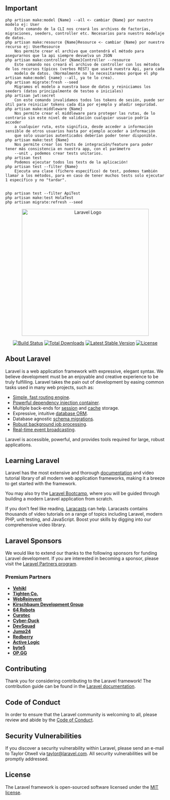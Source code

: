 ## Important
```
php artisan make:model {Name} --all <- cambiar {Name} por nuestro modelo ej: User
	Este comando de la CLI nos creará los archivos de factorías, migraciones, seeders, controller etc. Necesarios para nuestro modelaje de datos.
php artisan make:resource {Name}Resource <- cambiar {Name} por nuestro recurso ej: UserResource
	Nos permite crear el archivo que contendrá el método para asegurarnos que la api siempre devuelva un JSON
php artisan make:controller {Name}Controller --resource
	Este comando nos creará el archivo de controller con los métodos de los recursos típicos (verbos REST) que usará nuestra Api, para cada
	modelo de datos. (Normalmente no lo necesitaremos porque el php artisan make:model {name} --all, ya te lo crea).
php artisan migrate:fresh --seed
	Migramos el modelo a nuestra base de datos y reiniciamos los seeders (datos principalmente de testeo o iniciales)
php artisan jwt:secret
	Con este comando invalidamos todos los tokens de sesión, puede ser útil para reiniciar tokens cada día por ejemplo y añadir seguridad.
php artisan make:middleware {Name}
	Nos permite crear el middleware para proteger las rutas, de lo contrario sin este nivel de validación cualquier usuario podría acceder
	a cualquier ruta, esto significa, desde acceder a información sensible de otros usuarios hasta por ejemplo acceder a información
	que solo usuarios autenticados deberían poder tener disponible.
php artisan make:test {Name}
	Nos permite crear los tests de integración/feature para poder tener más consistencia en nuestra app, con el parámetro
	--unit , podemos crear tests unitarios.
php artisan test
	Podemos ejecutar todos los tests de la aplicación!
php artisan test --filter {Name}
	Ejecuta una clase (fichero específico) de test, podemos también llamar a los métodos, para en caso de tener muchos tests solo ejecutar 1 específico y no "tardar".


php artisan test --filter ApiTest
php artisan make:test HolaTest
php artisan migrate:refresh --seed
```
<p align="center"><a href="https://laravel.com" target="_blank"><img src="https://raw.githubusercontent.com/laravel/art/master/logo-lockup/5%20SVG/2%20CMYK/1%20Full%20Color/laravel-logolockup-cmyk-red.svg" width="400" alt="Laravel Logo"></a></p>

<p align="center">
<a href="https://github.com/laravel/framework/actions"><img src="https://github.com/laravel/framework/workflows/tests/badge.svg" alt="Build Status"></a>
<a href="https://packagist.org/packages/laravel/framework"><img src="https://img.shields.io/packagist/dt/laravel/framework" alt="Total Downloads"></a>
<a href="https://packagist.org/packages/laravel/framework"><img src="https://img.shields.io/packagist/v/laravel/framework" alt="Latest Stable Version"></a>
<a href="https://packagist.org/packages/laravel/framework"><img src="https://img.shields.io/packagist/l/laravel/framework" alt="License"></a>
</p>

## About Laravel

Laravel is a web application framework with expressive, elegant syntax. We believe development must be an enjoyable and creative experience to be truly fulfilling. Laravel takes the pain out of development by easing common tasks used in many web projects, such as:

- [Simple, fast routing engine](https://laravel.com/docs/routing).
- [Powerful dependency injection container](https://laravel.com/docs/container).
- Multiple back-ends for [session](https://laravel.com/docs/session) and [cache](https://laravel.com/docs/cache) storage.
- Expressive, intuitive [database ORM](https://laravel.com/docs/eloquent).
- Database agnostic [schema migrations](https://laravel.com/docs/migrations).
- [Robust background job processing](https://laravel.com/docs/queues).
- [Real-time event broadcasting](https://laravel.com/docs/broadcasting).

Laravel is accessible, powerful, and provides tools required for large, robust applications.

## Learning Laravel

Laravel has the most extensive and thorough [documentation](https://laravel.com/docs) and video tutorial library of all modern web application frameworks, making it a breeze to get started with the framework.

You may also try the [Laravel Bootcamp](https://bootcamp.laravel.com), where you will be guided through building a modern Laravel application from scratch.

If you don't feel like reading, [Laracasts](https://laracasts.com) can help. Laracasts contains thousands of video tutorials on a range of topics including Laravel, modern PHP, unit testing, and JavaScript. Boost your skills by digging into our comprehensive video library.

## Laravel Sponsors

We would like to extend our thanks to the following sponsors for funding Laravel development. If you are interested in becoming a sponsor, please visit the [Laravel Partners program](https://partners.laravel.com).

### Premium Partners

- **[Vehikl](https://vehikl.com/)**
- **[Tighten Co.](https://tighten.co)**
- **[WebReinvent](https://webreinvent.com/)**
- **[Kirschbaum Development Group](https://kirschbaumdevelopment.com)**
- **[64 Robots](https://64robots.com)**
- **[Curotec](https://www.curotec.com/services/technologies/laravel/)**
- **[Cyber-Duck](https://cyber-duck.co.uk)**
- **[DevSquad](https://devsquad.com/hire-laravel-developers)**
- **[Jump24](https://jump24.co.uk)**
- **[Redberry](https://redberry.international/laravel/)**
- **[Active Logic](https://activelogic.com)**
- **[byte5](https://byte5.de)**
- **[OP.GG](https://op.gg)**

## Contributing

Thank you for considering contributing to the Laravel framework! The contribution guide can be found in the [Laravel documentation](https://laravel.com/docs/contributions).

## Code of Conduct

In order to ensure that the Laravel community is welcoming to all, please review and abide by the [Code of Conduct](https://laravel.com/docs/contributions#code-of-conduct).

## Security Vulnerabilities

If you discover a security vulnerability within Laravel, please send an e-mail to Taylor Otwell via [taylor@laravel.com](mailto:taylor@laravel.com). All security vulnerabilities will be promptly addressed.

## License

The Laravel framework is open-sourced software licensed under the [MIT license](https://opensource.org/licenses/MIT).
